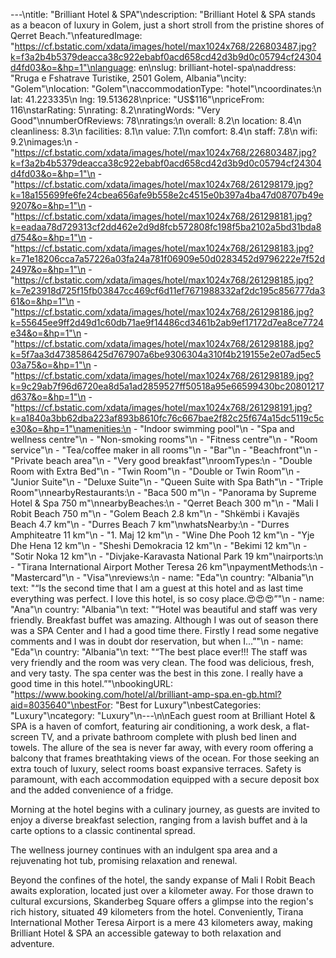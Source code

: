 ---\ntitle: "Brilliant Hotel & SPA"\ndescription: "Brilliant Hotel & SPA stands as a beacon of luxury in Golem, just a short stroll from the pristine shores of Qerret Beach."\nfeaturedImage: "https://cf.bstatic.com/xdata/images/hotel/max1024x768/226803487.jpg?k=f3a2b4b5379deacca38c922ebabf0acd658cd42d3b9d0c05794cf24304d4fd03&o=&hp=1"\nlanguage: en\nslug: brilliant-hotel-spa\naddress: "Rruga e Fshatrave Turistike, 2501 Golem, Albania"\ncity: "Golem"\nlocation: "Golem"\naccommodationType: "hotel"\ncoordinates:\n  lat: 41.223335\n  lng: 19.513628\nprice: "US$116"\npriceFrom: 116\nstarRating: 5\nrating: 8.2\nratingWords: "Very Good"\nnumberOfReviews: 78\nratings:\n  overall: 8.2\n  location: 8.4\n  cleanliness: 8.3\n  facilities: 8.1\n  value: 7.1\n  comfort: 8.4\n  staff: 7.8\n  wifi: 9.2\nimages:\n  - "https://cf.bstatic.com/xdata/images/hotel/max1024x768/226803487.jpg?k=f3a2b4b5379deacca38c922ebabf0acd658cd42d3b9d0c05794cf24304d4fd03&o=&hp=1"\n  - "https://cf.bstatic.com/xdata/images/hotel/max1024x768/261298179.jpg?k=18a155699fe6fe24cbea656afe9b558e2c4515e0b397a4ba47d08707b49e9207&o=&hp=1"\n  - "https://cf.bstatic.com/xdata/images/hotel/max1024x768/261298181.jpg?k=eadaa78d729313cf2dd462e2d9d8fcb572808fc198f5ba2102a5bd31bda8d754&o=&hp=1"\n  - "https://cf.bstatic.com/xdata/images/hotel/max1024x768/261298183.jpg?k=71e18206cca7a57226a03fa24a781f06909e50d0283452d9796222e7f52d2497&o=&hp=1"\n  - "https://cf.bstatic.com/xdata/images/hotel/max1024x768/261298185.jpg?k=7e23918d725f15fb03847cc469cf6d11ef7671988332af2dc195c856777da361&o=&hp=1"\n  - "https://cf.bstatic.com/xdata/images/hotel/max1024x768/261298186.jpg?k=55645ee9ff2d49d1c60db71ae9f14486cd3461b2ab9ef17172d7ea8ce7724e34&o=&hp=1"\n  - "https://cf.bstatic.com/xdata/images/hotel/max1024x768/261298188.jpg?k=5f7aa3d4738586425d767907a6be9306304a310f4b219155e2e07ad5ec503a75&o=&hp=1"\n  - "https://cf.bstatic.com/xdata/images/hotel/max1024x768/261298189.jpg?k=9c29ab7f96d6720ea8d5a1ad2859527ff50518a95e66599430bc20801217d637&o=&hp=1"\n  - "https://cf.bstatic.com/xdata/images/hotel/max1024x768/261298191.jpg?k=a1840a3bb62dba223af893b8610fc76c667bae2f82c25f674a15dc5119c5ce30&o=&hp=1"\namenities:\n  - "Indoor swimming pool"\n  - "Spa and wellness centre"\n  - "Non-smoking rooms"\n  - "Fitness centre"\n  - "Room service"\n  - "Tea/coffee maker in all rooms"\n  - "Bar"\n  - "Beachfront"\n  - "Private beach area"\n  - "Very good breakfast"\nroomTypes:\n  - "Double Room with Extra Bed"\n  - "Twin Room"\n  - "Double or Twin Room"\n  - "Junior Suite"\n  - "Deluxe Suite"\n  - "Queen Suite with Spa Bath"\n  - "Triple Room"\nnearbyRestaurants:\n  - "Baca 500 m"\n  - "Panorama by Supreme Hotel & Spa 750 m"\nnearbyBeaches:\n  - "Qerret Beach 300 m"\n  - "Mali I Robit Beach 750 m"\n  - "Golem Beach 2.8 km"\n  - "Shkëmbi i Kavajës Beach 4.7 km"\n  - "Durres Beach 7 km"\nwhatsNearby:\n  - "Durres Amphiteatre 11 km"\n  - "1. Maj 12 km"\n  - "Wine Dhe Pooh 12 km"\n  - "Yje Dhe Hena 12 km"\n  - "Sheshi Demokracia 12 km"\n  - "Bekimi 12 km"\n  - "Sotir Noka 12 km"\n  - "Divjake-Karavasta National Park 19 km"\nairports:\n  - "Tirana International Airport Mother Teresa 26 km"\npaymentMethods:\n  - "Mastercard"\n  - "Visa"\nreviews:\n  - name: "Eda"\n    country: "Albania"\n    text: "“Is the second time that I am a guest at this hotel and as last time everything was perfect. I love this hotel, is so cosy place.😍😍😍”"\n  - name: "Ana"\n    country: "Albania"\n    text: "“Hotel was beautiful and staff was very friendly. Breakfast buffet was amazing. Although I was out of season there was a SPA Center and I had a good time there.
Firstly I read some negative comments and I was in doubt dor reservation, but when I...”"\n  - name: "Eda"\n    country: "Albania"\n    text: "“The best place ever!!! The staff was very friendly and the room was very clean. The food was delicious, fresh, and very tasty. The spa center was the best in this zone. I really have a good time in this hotel.”"\nbookingURL: "https://www.booking.com/hotel/al/brilliant-amp-spa.en-gb.html?aid=8035640"\nbestFor: "Best for Luxury"\nbestCategories: "Luxury"\ncategory: "Luxury"\n---\n\nEach guest room at Brilliant Hotel & SPA is a haven of comfort, featuring air conditioning, a work desk, a flat-screen TV, and a private bathroom complete with plush bed linen and towels. The allure of the sea is never far away, with every room offering a balcony that frames breathtaking views of the ocean. For those seeking an extra touch of luxury, select rooms boast expansive terraces. Safety is paramount, with each accommodation equipped with a secure deposit box and the added convenience of a fridge.

Morning at the hotel begins with a culinary journey, as guests are invited to enjoy a diverse breakfast selection, ranging from a lavish buffet and à la carte options to a classic continental spread.

The wellness journey continues with an indulgent spa area and a rejuvenating hot tub, promising relaxation and renewal.

Beyond the confines of the hotel, the sandy expanse of Mali I Robit Beach awaits exploration, located just over a kilometer away. For those drawn to cultural excursions, Skanderbeg Square offers a glimpse into the region's rich history, situated 49 kilometers from the hotel. Conveniently, Tirana International Mother Teresa Airport is a mere 43 kilometers away, making Brilliant Hotel & SPA an accessible gateway to both relaxation and adventure.